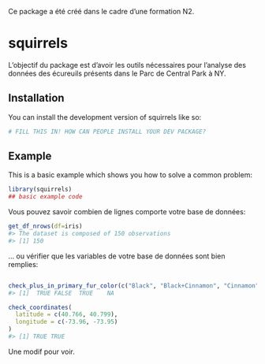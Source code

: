 
Ce package a été créé dans le cadre d’une formation N2.

<!-- README.md is generated from README.Rmd. Please edit that file -->

# squirrels

<!-- badges: start -->
<!-- badges: end -->

L’objectif du package est d’avoir les outils nécessaires pour l’analyse
des données des écureuils présents dans le Parc de Central Park à NY.

## Installation

You can install the development version of squirrels like so:

``` r
# FILL THIS IN! HOW CAN PEOPLE INSTALL YOUR DEV PACKAGE?
```

## Example

This is a basic example which shows you how to solve a common problem:

``` r
library(squirrels)
## basic example code
```

Vous pouvez savoir combien de lignes comporte votre base de données:

``` r
get_df_nrows(df=iris)
#> The dataset is composed of 150 observations
#> [1] 150
```

… ou vérifier que les variables de votre base de données sont bien
remplies:

``` r

check_plus_in_primary_fur_color(c("Black", "Black+Cinnamon", "Cinnamon", NA))
#> [1]  TRUE FALSE  TRUE    NA

check_coordinates(
  latitude = c(40.766, 40.799),
  longitude = c(-73.96, -73.95)
)
#> [1] TRUE TRUE
```

Une modif pour voir.
